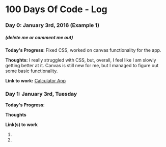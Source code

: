# 100 Days Of Code - Log

### Day 0: January 3rd, 2016 (Example 1)
##### (delete me or comment me out)

**Today's Progress**: Fixed CSS, worked on canvas functionality for the app.

**Thoughts:** I really struggled with CSS, but, overall, I feel like I am slowly getting better at it. Canvas is still new for me, but I managed to figure out some basic functionality.

**Link to work:** [Calculator App](http://www.example.com)

### Day 1: January 3rd, Tuesday

**Today's Progress**:

**Thoughts**

**Link(s) to work**
1. []()
2. []()
